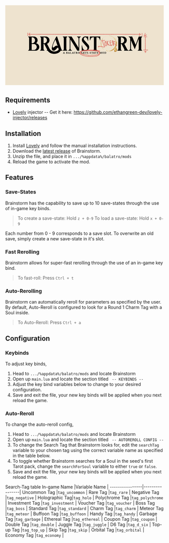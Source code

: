 ![Brainstorm-mod logo](BrainstormLogo.jpg)
--
## Requirements
- [Lovely](https://github.com/ethangreen-dev/lovely-injector) injector -- Get it here: https://github.com/ethangreen-dev/lovely-injector/releases

## Installation
1. Install [Lovely](https://github.com/ethangreen-dev/lovely-injector) and follow the manual installation instructions.
2. Download the [latest release](https://github.com/OceanRamen/Brainstorm/releases/) of Brainstorm.
3. Unzip the file, and place it in `.../%appdata%/balatro/mods`
4. Reload the game to activate the mod.

## Features
### Save-States
Brainstorm has the capability to save up to 10 save-states through the use of in-game key binds. 
> To create a save-state: Hold `z + 0-9`
> To load a save-state:	Hold `x + 0-9`

Each number from 0 - 9 corresponds to a save slot. To overwrite an old save, simply create a new save-state in it's slot. 

### Fast Rerolling
Brainstorm allows for super-fast rerolling through the use of an in-game key bind. 
> To fast-roll:	Press `Ctrl + t`

### Auto-Rerolling
Brainstorm can automatically reroll for parameters as specified by the user.  
By default, Auto-Reroll is configured to look for a Round 1 Charm Tag with a Soul inside. 
> To Auto-Reroll:	Press `Ctrl + a`
## Configuration
### Keybinds
To adjust key binds, 
1. Head to `.../%appdata%/balatro/mods` and locate Brainstorm
2. Open up `main.lua` and locate the section titled ` -- KEYBINDS --`
3. Adjust the key bind variables below to change to your desired configuration. 
4. Save and exit the file, your new key binds will be applied when you next reload the game.
### Auto-Reroll
To change the auto-reroll config, 
1. Head to `.../%appdata%/balatro/mods` and locate Brainstorm
2. Open up `main.lua` and locate the section titled ` -- AUTOREROLL CONFIG --`
3. To change the Search Tag that Brainstorm looks for, edit the `searchTag` variable to your chosen tag using the correct variable name as specified in the table below. 
4. To toggle whether Brainstorm searches for a Soul in the seed's first Tarot pack, change the `searchForSoul` variable to either `true` or `false`.
5. Save and exit the file, your new key binds will be applied when you next reload the game.

Search-Tag table
In-game Name |Variable Name |
----------------|----------------|
Uncommon Tag |`tag_uncommon` |
Rare Tag |`tag_rare` |
Negative Tag |`tag_negative` |
Holographic Tag|`tag_holo` |
Polychrome Tag |`tag_polychrome` |
Investment Tag |`tag_investment` |
Voucher Tag |`tag_voucher` |
Boss Tag |`tag_boss` |
Standard Tag |`tag_standard` |
Charm Tag |`tag_charm` |
Meteor Tag |`tag_meteor` |
Buffoon Tag |`tag_buffoon` |
Handy Tag |`tag_handy` |
Garbage Tag |`tag_garbage` |
Ethereal Tag |`tag_ethereal` |
Coupon Tag |`tag_coupon` |
Double Tag |`tag_double` |
Juggle Tag |`tag_juggle` |
D6 Tag |`tag_d_six` |
Top-up Tag |`tag_top_up` |
Skip Tag |`tag_skip` |
Orbital Tag |`tag_orbital` |
Economy Tag |`tag_economy` |
